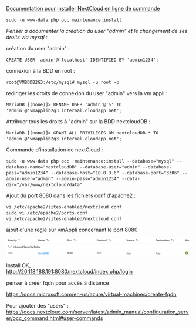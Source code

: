 [Documentation pour installer NextCloud en ligne de commande](https://docs.nextcloud.com/server/latest/admin_manual/configuration_server/occ_command.html#command-line-installation-label)  

```console
sudo -u www-data php occ maintenance:install 
```

*Penser à documenter la création du user "admin" et le changement de ses droits via mysql :*

création du user "admin" :  
```console
CREATE USER 'admin'@'localhost' IDENTIFIED BY 'admin1234';
```

connexion à la BDD en root :  
```console
root@VMBDDB2G3:/etc/mysql# mysql -u root -p 
```

rediriger les droits de connexion du user "admin" vers la vm appli :  
```console
MariaDB [(none)]> RENAME USER 'admin'@'%' TO 'admin'@'vmapplib2g3.internal.cloudapp.net';
```
Attribuer tous les droits à "admin" sur la BDD nextcloudDB :  
```console 
MariaDB [(none)]> GRANT ALL PRIVILEGES ON nextcloudDB.* TO 'admin'@'vmapplib2g3.internal.cloudapp.net';  
```

Commande d'installation de nextCloud :  

```console
sudo -u www-data php occ  maintenance:install --database="mysql" --database-name="nextcloudDB" --database-user="admin" --database-pass="admin1234" --database-host="10.0.3.6" --database-port="3306" --admin-user="admin" --admin-pass="admin1234" --data-dir="/var/www/nextcloud/data"                          
```

Ajout du port 8080 dans les fichiers conf d'apache2 :  

    vi /etc/apache2/sites-enabled/nextcloud.conf   
    sudo vi /etc/apache2/ports.conf  
    vi /etc/apache2/sites-enabled/nextcloud.conf  

ajout d'une règle sur vmAppli concernant le port 8080  

![addRule](https://github.com/simplon-lanloBaptiste/Brief2_groupe3/blob/af495c2a20c45b873641f511b99f7f96ac5d4271/IMG/PORTCHANGE/screen_8080_1_AddRule.png)  

Install OK,  
http://20.118.188.191:8080/nextcloud/index.php/login  

penser à créer fqdn pour accès à distance  

https://docs.microsoft.com/en-us/azure/virtual-machines/create-fqdn

Pour ajouter des "users" :  
https://docs.nextcloud.com/server/latest/admin_manual/configuration_server/occ_command.html#user-commands